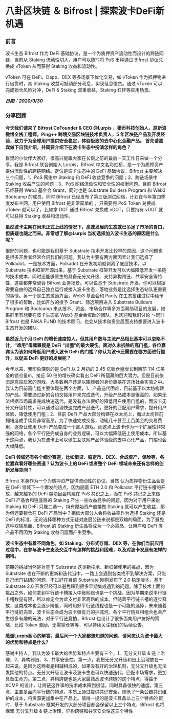 # 八卦区块链 ＆ Bifrost | 探索波卡DeFi新机遇

### 前言

波卡生态 Bifrost 作为 DeFi 基础协议，是一个为质押资产流动性而设计的跨链网络，当前从 Staking 流动性切入，用户可以随时将 PoS 币种通过 Bifrost 协议兑换成 vToken 从而获得 Staking 收益和流动性。

vToken 可在 DeFi、Dapp、DEX 等多场景下优化交易，如 vToken 作为抵押物进行借贷时，其 Staking 收益可抵销部分利息，实现低息借贷。通过 vToken 可以完成锁仓风险对冲，DeFi & Staking 双重收益，Staking 杠杆等应用场景。

***日期：2020/9/30***

### 分享回顾

**今天我们请来了 Bifrost CoFounder & CEO @Lurpis ，猎币科技创始人，原新浪微博全栈工程师，Ping++ 跨境交易区块链技术负责人，5 年区块链产品及开发经验，致力于为全球用户提供安全稳定，体验极致的去中心化金融产品。
首先请嘉宾做下自我介绍，并简要介绍下在波卡生态中扮演怎样的角色？**

群里的小伙伴大家好，很高兴能跟大家在长假之前的最后一天工作日来做一个分享。我是 Bifrost 联合创始人 Lurpis，Bifrost 中文名彩虹桥，是一个为质押资产提供流动性的跨链网络。定位是波卡生态中的 DeFi 基础协议，Bifrost 主要解决三个问题，1、PoS 网络中 Staking 和 DeFi 收益竞争的问题；2、跨链场景中 Staking 收益产生的问题；3、PoS 网络流动性和安全性的权衡问题。目前 Bifrost 已经获得 Web3 基金会 Grant，同时也是 Substrate Builders Program 和 Web3 Bootcamp 的成员，同时 Bifrost 已经发布了第三版测试网络，计划在今年第四季度发布主网，用户使用 Bifrost 是非常简单的 ，只需要将 PoS Token 兑换成 vToken 就可以了，比如拿 DOT 通过 Bifrost 兑换成 vDOT，只要持有 vDOT 就可以获得 Staking 收益和流动性。

**虽然波卡主网在尚未正式上线的情况下，高速发展的生态就已吊足了市场的胃口，但质疑也随之而来。非常想了解@Lurpis 当初选择加入波卡生态的原因是什么呢？**

很好的问题，也可能是我们基于 Substrate 技术开发比较早的原因，这个问题也是很多开发者经常会问我们的问题。我认为主要有两方面因素让我们选择了 Polkadot，一是技术方面，Polkadot 在开发初期就剥离了底层技术，以 Substrate 技术框架开源出来，基于 Substrate 框架开发可以大幅降低开发一条链的技术成本，同时还能够原生的具备无分叉升级、支持异构跨链、共享安全等特性，这些都非常契合 Bifrost 业务场景。可以说基于 Substrate 开发，你可以根据需要自由的选择自己独立运行或接入波卡生态，落地业务是比选择生态站队更重要的事情。另一个是生态激励方面，Web3 基金会和 Parity 在生态搭建过程中给予了很多的帮助，比如开放的授予 Grant、筛选项目进入 Substrate Builders Program 和 Bootcamp 来从技术、资金、市场合作等多方面帮助项目的发展，如果群里有想要在波卡生态拿 Web3 基金会资助的团队，也欢迎和我们讨论 ～同时 Bifrost 也是 PAKA FUND 的技术顾问，也会从技术和资金层面支持想要进入波卡生态开发的团队。

**虽然近几个月 DeFi 的增长速度惊人，但其用户数与主流产品相比基本可以忽略不计，“难用”毋庸置疑是 DeFi “出圈”的最大硬伤。面对久未拆除的高门槛，各位嘉宾认为该如何降低用户进入波卡 DeFi 的门槛？你认为波卡还需要在哪方面进行提升，以促进 DeFi 更好的发展呢？**

今年以来，我印象深刻的是 DeFi 从 2 月初的 2.45 亿锁仓量增长到目前 114 亿美金的锁仓量m，接近 50 倍的增长确实看出 DeFi 所蕴藏的巨大潜力。但是目前依旧是高端玩家的游戏，大多数用户还是以围观者的身份裹挟在这场社会实验之中。我认为目前高门槛主要体现在两个方面，1、产品迭代困难，目前基于以太坊构建的产品，需要通过新的合约交接用户来完成迭代，升级产品成本是很高的，如果无法根据市场需求完成快速迭代，是没有办法很好的降低用户使用门槛的，而波卡无分叉升级特性，可以通过治理快速完成产品迭代，更好的匹配用户需求，提升用户体验，降低使用门槛；2、目前 DeFi 产品大部分构建在以太坊上，而以太坊目前拥堵造成手续费非常高昂，为了快速完成交易，动辄几十甚至上百美金的交易费用，逐渐让使用 DeFi 产品变成一个富人游戏。而这点上波卡作为一个扩展性非常强的网络，各个平行链完成自身的业务逻辑，可以大幅降低链上使用成本。所以基于这两点，我认为在波卡上可以诞生互联网产品体验级的去中心化产品，门槛也会大幅降低。

**DeFi 领域还有各个细分赛道，比如借贷、稳定币、DEX、合成资产、保险等，各位嘉宾看好哪些赛道？认为波卡上的 DeFi 或者整个 DeFi 领域未来还有怎样的创新发展空间？**

Bifrost 本身作为一个为质押资产提供流动性的协议，当然 认为质押物衍生品会是在 DeFi 领域下一个爆发的热点，因为随着 ETH 2.0 和 Polkadot 平行链卡槽的开放，越来越多的 DeFi 类项目会构建在 PoS 共识之上，而在 PoS 共识之上来做 DeFi 产品会和链底层的 Staking 产生一些收益竞争的问题，因为对于用户来说 Staking 和 DeFi 只能二选一，持有原始资产直接做 Staking 就可以产生收益，那为何还要锁仓在 DeFi 产品当中？相信大部分人会将收益率作为选择 Staking 还是 DeFi 的标准。无论选择哪种方式无疑对底层公链来说都是双输的局面，为了避免这种双输局面，Bifrost 的 Staking 衍生品将成为一个必需品，让用户和 DeFi 类产品不再因为 Staking 收益问题而产生竞争。

**波卡生态中有着不同角色，如 Staking、分布式存储、DEX 等，在你们当前应用过程中，在参与波卡生态及交互中有怎样的挑战和困难，以及对波卡发展有怎样的期待。**

前期的挑战当然是对基于 Substrate 这类新技术、新框架使用的挑战，因为 Substrate 也在不断的更新和迭代当中，一路上会遇到各类找不到解决方案，只能自己闭门钻研的问题，不过好在目前 Substrate 刚刚发布了 2.0 稳定版本，基于 Substrate 2.0 开发已经可以避免踩到很多早期集成遇到的问题。除了技术上面的挑战之外，如何拿到平行链卡槽接入中继网络也是一个挑战。因为早期来说平行链卡槽数量有限，所以肯定会为此支付非常高昂的成本。但随着平行链卡槽的逐步释放，这类成本也会逐步降低，同时用好平行链线程也是一个可能的选择，未来随着平行链的完善，波卡生态会成为波卡强有力的护城河。各个平行链互相组合也会产生很多有趣的玩法，对于平行链竞拍，Bifrost 也设计了很多面向用户友好的策略，比如 Token 激励，无需锁仓等等，可以持续关注我们的后续公告。

**感谢Lurpis耐心的解答，最后问一个大家都想知道的问题，请问您认为波卡最大的优势和特点是什么?**

感谢主持人，我认为波卡最大的优势和特点主要有三个，1、无分叉升级 & 链上治理，2、异构跨链、3、共享安全性。第一点，我把无分叉升级和链上治理放在一起来说，是因为这两者是相辅相成的，如果没有好的治理机制，无分叉升级也无法发挥他的特点。无分叉升级让波卡及波卡生态可以快速迭代，匹配市场需求，更加具备生命力。第二点，异构跨链也是大家最熟悉波卡跨链的这个特点，得益于 XCMP 的设计，让跨链这件事的技术成本降到很低，同时具备很快的速度。第三点，主要是面向平行链的特点，本质上通过提供共识安全，降低了一条公链共识维护的成本，将资源更加集中在产品上。值得一提的是波卡具备以上三个特点的 同时，基于 Substrate 框架开发的大部分项目都会保留以上三个特点，Bifrost 也将保留 无分叉升级 & 链上治理、异构跨链和共享安全性这三个特性
